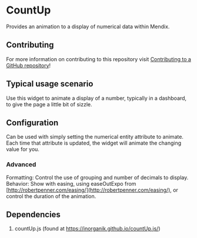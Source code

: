 # CountUp

Provides an animation to a display of numerical data within Mendix.

## Contributing

For more information on contributing to this repository visit [Contributing to a GitHub repository](https://world.mendix.com/display/howto50/Contributing+to+a+GitHub+repository)!

## Typical usage scenario

Use this widget to animate a display of a number, typically in a dashboard, to give the page a little bit of sizzle.
 
## Configuration

Can be used with simply setting the numerical entity attribute to animate. Each time that attribute is updated, the widget will animate the changing value for you.

### Advanced

Formatting: Control the use of grouping and number of decimals to display.
Behavior: Show with easing, using easeOutExpo from [http://robertpenner.com/easing/](http://robertpenner.com/easing/), or control the duration of the animation.

## Dependencies

1. countUp.js (found at https://inorganik.github.io/countUp.js/)